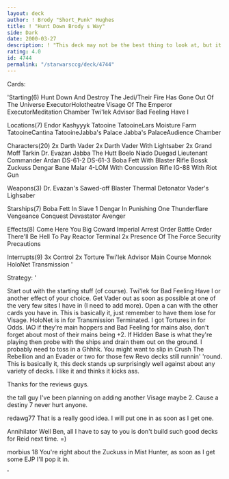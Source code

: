 ```yaml
---
layout: deck
author: ! Brody "Short_Punk" Hughes
title: ! "Hunt Down Brody s Way"
side: Dark
date: 2000-03-27
description: ! "This deck may not be the best thing to look at, but it performs well against about any strategy type."
rating: 4.0
id: 4744
permalink: "/starwarsccg/deck/4744"
---
```

Cards: 

'Starting(6)
Hunt Down And Destroy The Jedi/Their Fire Has Gone Out Of The Universe
ExecutorHolotheatre
Visage Of The Emperor
ExecutorMeditation Chamber
Twi'lek Advisor
Bad Feeling Have I

Locations(7)
Endor
Kashyyyk
Tatooine
TatooineLars Moisture Farm
TatooineCantina
TatooineJabba's Palace
Jabba's PalaceAudience Chamber

Characters(20)
2x Darth Vader
2x Darth Vader With Lightsaber
2x Grand Moff Tarkin
Dr. Evazan
Jabba The Hutt
Boelo
Niado Duegad
Lieutenant Commander Ardan
DS-61-2
DS-61-3
Boba Fett With Blaster Rifle
Bossk
Zuckuss
Dengar
Bane Malar
4-LOM With Concussion Rifle
IG-88 With Riot Gun

Weapons(3)
Dr. Evazan's Sawed-off Blaster
Thermal Detonator
Vader's Lighsaber

Starships(7)
Boba Fett In Slave 1
Dengar In Punishing One
Thunderflare
Vengeance
Conquest
Devastator
Avenger

Effects(8)
Come Here You Big Coward
Imperial Arrest Order
Battle Order
There'll Be Hell To Pay
Reactor Terminal
2x Presence Of The Force
Security Precautions

Interrupts(9)
3x Control
2x Torture
Twi'lek Advisor
Main Course
Monnok
HoloNet Transmission '

Strategy: '

Start out with the starting stuff (of course). Twi'lek for Bad Feeling Have I or another effect of your choice. Get Vader out as soon as possible at one of the very few sites I have in (I need to add more). Open a can with the other cards you have in. This is basically it, just remember to have them lose for Visage. HoloNet is in for Transmission Terminated. I got Tortures in for Odds. IAO if they're main hoppers and Bad Feeling for mains also, don't forget about most of their mains being +2. If Hidden Base is what they're playing then probe with the ships and drain them out on the ground. I probably need to toss in a Ghhhk. You might want to slip in Crush The Rebellion and an Evader or two for those few Revo decks still runnin' 'round. This is basically it, this deck stands up surprisingly well against about any variety of decks. I like it and thinks it kicks ass.

Thanks for the reviews guys.

the tall guy I've been planning on adding another Visage maybe 2. Cause a destiny 7 never hurt anyone.

redawg77 That is a really good idea. I will put one in as soon as I get one.

Annihilator Well Ben, all I have to say to you is don't build such good decks for Reid next time. =)

morbius 18 You're right about the Zuckuss in Mist Hunter, as soon as I get some EJP I'll pop it in.



'
